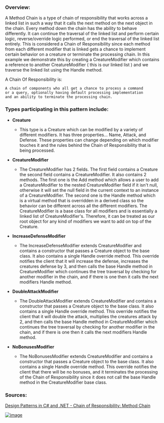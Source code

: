 ### Overview:

A Method Chain is a type of chain of responsibility that works across a linked list in such a way that it calls the next method on the next object in the chain. Every method down the chain has the ability to behave differently. It can continue the traversal of the linked list and perform certain logic, reverse/override logic performed, or end the traversal of the linked list entirely. This is considered a Chain of Responsibility since each method from each different modifier that is linked gets a chance to implement certain behavior on a creature or terminate the processing chain. In this example we demonstrate this by creating a CreatureModifier which contains a reference to another CreatureModifier ( this is our linked list ) and we traverse the linked list using the Handle method.

A Chain Of Responsibility is:
	
	A chain of components who all get a chance to process a command
	or a query, optionally having default processing implementation
	and an ability to terminate the processing chain.

### Types participating in this pattern include:

- **Creature**
	* This type is a Creature which can be modified by a variety of different modifiers. It has three properties... Name, Attack, and Defense. These properties can change depending on which modifier touches it and the rules behind the Chain of Responsibility that is being processed.

- **CreatureModifier**
	- The CreatureModifier has 2 fields. The first field contains a Creature the second field contains a CreatureModifier. It also contains 2 methods. The first one is the Add method which allows a user to add a CreatureModifier to the nested CreatureModifier field if it isn't null, otherwise it will set the null field in the current context to an instance of a CreatureModifier. The second one is the Handle method which is a virtual method that is overridden in a derived class so the behavior can be different across all the different modifiers. The CreatureModifier is a base class for all modifiers and is essentially a linked list of CreatureModifier's. Therefore, it can be treated as our root object for any kind of modifiers we want to add on top of the Creature.
	
- **IncreaseDefenseModifier**
	- The IncreaseDefenseModifier extends CreatureModifier and contains a constructor that passes a Creature object to the base class. It also contains a single Handle override method. This override notifies the client that it will increase the defense, increases the creatures defense by 3, and then calls the base Handle method in CreatureModifier which continues the tree traversal by checking for another modifier in the chain, and if there is one then it calls the next modifiers Handle method.
	
- **DoubleAttackModifier**
	- The DoubleAttackModifier extends CreatureModifier and contains a constructor that passes a Creature object to the base class. It also contains a single Handle override method. This override notifies the client that it will double the attack, multiplies the creatures attack by 2, and then calls the base Handle method in CreatureModifier which continues the tree traversal by checking for another modifier in the chain, and if there is one then it calls the next modifiers Handle method.

- **NoBonusesModifier**
	- The NoBonusesModifier extends CreatureModifier and contains a constructor that passes a Creature object to the base class. It also contains a single Handle override method. This override notifies the client that there will be no bonuses, and it terminates the processing of the Chain of Responsibility since it does not call the base Handle method in the CreatureModifier base class.

### Sources:
[Design Patterns in C# and .NET - Chain of Responsibility: Method Chain](https://www.udemy.com/course/design-patterns-csharp-dotnet/)

[![image](https://github.com/nicholasrwx/GangOfFourPatterns/blob/main/Imgs/back-arrow_1f519.png)](https://github.com/nicholasrwx/GangOfFourPatterns/tree/main)